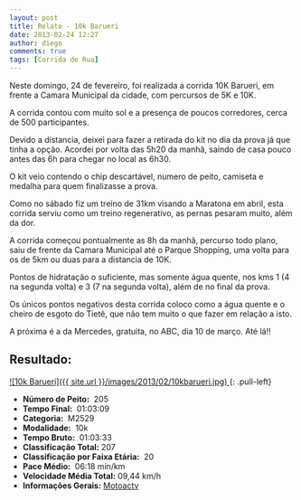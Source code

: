 ```yaml
---
layout: post
title: Relato - 10k Barueri
date: 2013-02-24 12:27
author: diego
comments: true
tags: [Corrida de Rua]
---
```


Neste domingo, 24 de fevereiro, foi realizada a corrida 10K Barueri, em frente a Camara Municipal da cidade, com percursos de 5K e 10K.

A corrida contou com muito sol e a presença de poucos corredores, cerca de 500 participantes.

Devido a distancia, deixei para fazer a retirada do kit no dia da prova já que tinha a opção. Acordei por volta das 5h20 da manhã, saindo de casa pouco antes das 6h para chegar no local as 6h30.

O kit veio contendo o chip descartável, numero de peito, camiseta e medalha para quem finalizasse a prova.

Como no sábado fiz um treino de 31km visando a Maratona em abril, esta corrida serviu como um treino regenerativo, as pernas pesaram muito, além da dor.

A corrida começou pontualmente as 8h da manhã, percurso todo plano, saiu de frente da Camara Municipal até o Parque Shopping, uma volta para os de 5km ou duas para a distancia de 10K.

Pontos de hidratação o suficiente, mas somente água quente, nos kms 1 (4 na segunda volta) e 3 (7 na segunda volta), além de no final da prova.

Os únicos pontos negativos desta corrida coloco como a água quente e o cheiro de esgoto do Tietê, que não tem muito o que fazer em relação a isto.

A próxima é a da Mercedes, gratuita, no ABC, dia 10 de março. Até lá!!

## Resultado:

<a href="/images/2013/02/10kbarueri_big.jpg">
![10k Barueri]({{ site.url }}/images/2013/02/10kbarueri.jpg)
</a>
{: .pull-left}

* **Número de Peito:**  205
* **Tempo Final:**  01:03:09
* **Categoria:**  M2529
* **Modalidade:**  10k
* **Tempo Bruto:**  01:03:33
* **Classificação Total:**  207
* **Classificação por Faixa Etária:**  20
* **Pace Médio:**  06:18 min/km
* **Velocidade Média Total:**  09,44 km/h
* **Informações Gerais:** <a href="https://motoactv.com/public/show?workoutActivityId=m3w9D9muSiCLY0h1bkQ0RQ%3D%3D&amp;activity=1" target="_blank">Motoactv</a>
